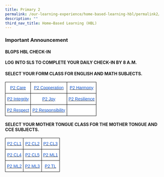 ```yaml
---
title: Primary 2
permalink: /our-learning-experience/home-based-learning-hbl/permalink2/
description: ""
third_nav_title: Home–Based Learning (HBL)
---
```

### Important&nbsp;Announcement


#### BLGPS HBL CHECK-IN

**LOG INTO SLS TO COMPLETE YOUR DAILY CHECK-IN BY 8 A.M.**

#### SELECT YOUR FORM CLASS FOR&nbsp;ENGLISH AND MATH SUBJECTS.

<style type="text/css">
.tg  {border-collapse:collapse;border-spacing:0;}
.tg td{border-color:black;border-style:solid;border-width:1px;font-family:Arial, sans-serif;font-size:14px;
  overflow:hidden;padding:10px 5px;word-break:normal;}
.tg th{border-color:black;border-style:solid;border-width:1px;font-family:Arial, sans-serif;font-size:14px;
  font-weight:normal;overflow:hidden;padding:10px 5px;word-break:normal;}
.tg .tg-db9x{background-color:#FFF;color:#15C;text-align:center;text-decoration:underline;vertical-align:top}
.tg .tg-ktyi{background-color:#FFF;text-align:left;vertical-align:top}
</style>
<table class="tg">
<thead>
  <tr>
    <th class="tg-db9x"><a href="https://docs.google.com/document/d/1eKYYXKTMzn9UCftt2tI0vSa73STWje2L/edit"><span style="color:#15C;background-color:transparent">P2 Care</span></a></th>
    <th class="tg-db9x"><a href="https://docs.google.com/document/d/1WtL5cdENwiJNIO-Wy9sHHbzhLaOZPBg4/edit"><span style="color:#15C;background-color:transparent">P2 Cooperation</span></a></th>
    <th class="tg-db9x"><a href="https://docs.google.com/document/d/1hzhALhocrO2mNX9BvO6ByCdJH3mWWCaa/edit"><span style="color:#15C;background-color:transparent">P2 Harmony</span></a></th>
  </tr>
</thead>
<tbody>
  <tr>
    <td class="tg-db9x"><a href="https://docs.google.com/document/d/1LVVV_qmuARE_EuToK_r2urVGIKS50YZI/edit?usp=sharing&amp;ouid=105417872371350287373&amp;rtpof=true&amp;sd=true"><span style="color:#15C;background-color:transparent">P2 Integrity</span></a></td>
    <td class="tg-db9x"><a href="https://docs.google.com/document/d/1llI5j4P3_IpH86WvjZuXNSkAx7mr1qWo/edit?usp=sharing&amp;ouid=105417872371350287373&amp;rtpof=true&amp;sd=true"><span style="color:#15C;background-color:transparent">P2 Joy</span></a></td>
    <td class="tg-db9x"><a href="https://docs.google.com/document/d/1HyJ1nzvZLYm9Qp7QltZrvrBqxKK2avJsmQTEPrF9trc/edit"><span style="color:#15C;background-color:transparent">P2 Resilience</span></a></td>
  </tr>
  <tr>
    <td class="tg-db9x"><a href="https://docs.google.com/document/d/1pABoi5QnnrWbl6ErNp7NVUGffFjCmQbj6sGic-Xz_RY/edit"><span style="color:#15C;background-color:transparent">P2 Respect</span></a></td>
    <td class="tg-db9x"><a href="https://docs.google.com/document/d/1JfNMarQXKWxGF43Z-xLUHThHdV3RuGg359qKcJw8vjw/edit"><span style="color:#15C;background-color:transparent">P2 Responsibility</span></a></td>
    <td class="tg-ktyi"></td>
  </tr>
</tbody>
</table>

#### SELECT YOUR MOTHER TONGUE CLASS FOR THE MOTHER TONGUE AND CCE SUBJECTS.

<style type="text/css">
.tg  {border-collapse:collapse;border-spacing:0;}
.tg td{border-color:black;border-style:solid;border-width:1px;font-family:Arial, sans-serif;font-size:14px;
  overflow:hidden;padding:10px 5px;word-break:normal;}
.tg th{border-color:black;border-style:solid;border-width:1px;font-family:Arial, sans-serif;font-size:14px;
  font-weight:normal;overflow:hidden;padding:10px 5px;word-break:normal;}
.tg .tg-db9x{background-color:#FFF;color:#15C;text-align:center;text-decoration:underline;vertical-align:top}
</style>
<table class="tg">
<thead>
  <tr>
    <th class="tg-db9x"><a href="https://docs.google.com/document/d/1NuMPWV3yXdbhS_oWSKUi-ed6dQDGwaCH5np-X8gPD4M/edit"><span style="color:#15C;background-color:transparent">P2 CL1</span></a></th>
    <th class="tg-db9x"><a href="https://docs.google.com/document/d/1KDe84C0CzYBbFwleNqc-n3z0GIoQhBgAiRGIW2dT90Q/edit"><span style="color:#15C;background-color:transparent">P2 CL2</span></a></th>
    <th class="tg-db9x"><a href="https://docs.google.com/document/d/16ZnWE9X5zgx49zhpQUDnM-1WqEv1tf17O70SQtxCUWc/edit"><span style="color:#15C;background-color:transparent">P2 CL3</span></a></th>
  </tr>
</thead>
<tbody>
  <tr>
    <td class="tg-db9x"><a href="https://docs.google.com/document/d/1wL_HDZmz6s8N4BW0uQpQ1DrBg2TLx-SCkpXQA-l5hOk/edit"><span style="color:#15C;background-color:transparent">P2 CL4</span></a></td>
    <td class="tg-db9x"><a href="https://docs.google.com/document/d/12uF0-1LhSahaxI78VPC1OwDbvATVCnM2ms8pT-wZ414/edit"><span style="color:#15C;background-color:transparent">P2 CL5</span></a></td>
    <td class="tg-db9x"><a href="https://docs.google.com/document/d/1deM7Ywb0yNxoZCzNe1iNKGnGi-d_h3Xr3kDmfuGvMmc/edit"><span style="color:#15C;background-color:transparent">P2 ML1</span></a></td>
  </tr>
  <tr>
    <td class="tg-db9x"><a href="https://docs.google.com/document/d/1bfnWcd-yvIAXSE5upnWio6PbpgyzDBv--YTpavOotfk/edit"><span style="color:#15C;background-color:transparent">P2 ML2</span></a></td>
    <td class="tg-db9x"><a href="https://docs.google.com/document/d/1ZzCg_86RO7NKKBVMC5t2C-fnDk_wtyBvK_fYyxKu09A/edit"><span style="color:#15C;background-color:transparent">P2 ML3</span></a></td>
    <td class="tg-db9x"><a href="https://docs.google.com/document/d/1QL0R9PEHFdo_xp98kGYpNYLOeLMqeVKtFloviSKaXf4/edit"><span style="color:#15C;background-color:transparent">P2 TL</span></a></td>
  </tr>
</tbody>
</table>
